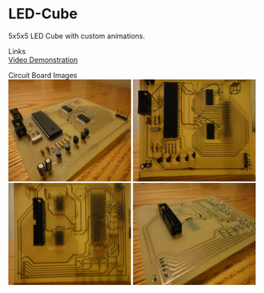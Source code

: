 # LED-Cube
5x5x5 LED Cube with custom animations.

Links  
[Video Demonstration](https://www.dropbox.com/s/ls7eiz1xcjy9bnx/5x5x5LedCube.MOV?dl=0 "5x5x5 Led Cube")

Circuit Board Images  
<img src = "Images/DSC03021.jpg" width = "246" height = "205">
<img src = "Images/DSC03022.jpg" width = "246" height = "205">
<img src = "Images/DSC03023.jpg" width = "246" height = "205">
<img src = "Images/DSC03024.jpg" width = "246" height = "205">
